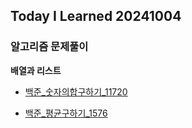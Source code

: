 Today I Learned 20241004
---

### 알고리즘 문제풀이

**배열과 리스트**

- [백준_숫자의합구하기_11720](https://github.com/melody-story/TIL/tree/main/algorithm/java/baekjoon/배열과&nbsp;리스트/숫자의합구하기_11720/)

- [백준_평균구하기_1576](https://github.com/melody-story/TIL/tree/main/algorithm/java/baekjoon/배열과&nbsp;리스트/평균구하기_1576/)


